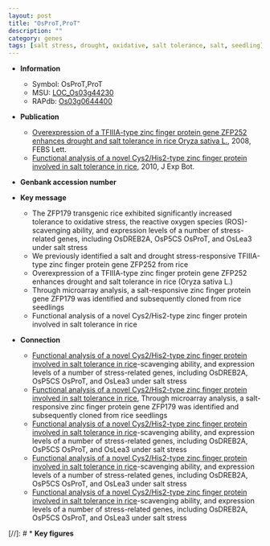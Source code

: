 ```yaml
---
layout: post
title: "OsProT,ProT"
description: ""
category: genes
tags: [salt stress, drought, oxidative, salt tolerance, salt, seedling]
---
```


* **Information**  
    + Symbol: OsProT,ProT  
    + MSU: [LOC_Os03g44230](http://rice.plantbiology.msu.edu/cgi-bin/ORF_infopage.cgi?orf=LOC_Os03g44230)  
    + RAPdb: [Os03g0644400](http://rapdb.dna.affrc.go.jp/viewer/gbrowse_details/irgsp1?name=Os03g0644400)  

* **Publication**  
    + [Overexpression of a TFIIIA-type zinc finger protein gene ZFP252 enhances drought and salt tolerance in rice Oryza sativa L.](http://www.ncbi.nlm.nih.gov/pubmed?term=Overexpression+of+a+TFIIIA-type+zinc+finger+protein+gene+ZFP252+enhances+drought+and+salt+tolerance+in+rice+Oryza+sativa+L.%5BTitle%5D), 2008, FEBS Lett.
    + [Functional analysis of a novel Cys2/His2-type zinc finger protein involved in salt tolerance in rice](http://www.ncbi.nlm.nih.gov/pubmed?term=Functional+analysis+of+a+novel+Cys2/His2-type+zinc+finger+protein+involved+in+salt+tolerance+in+rice%5BTitle%5D), 2010, J Exp Bot.

* **Genbank accession number**  

* **Key message**  
    + The ZFP179 transgenic rice exhibited significantly increased tolerance to oxidative stress, the reactive oxygen species (ROS)-scavenging ability, and expression levels of a number of stress-related genes, including OsDREB2A, OsP5CS OsProT, and OsLea3 under salt stress
    + We previously identified a salt and drought stress-responsive TFIIIA-type zinc finger protein gene ZFP252 from rice
    + Overexpression of a TFIIIA-type zinc finger protein gene ZFP252 enhances drought and salt tolerance in rice (Oryza sativa L.)
    + Through microarray analysis, a salt-responsive zinc finger protein gene ZFP179 was identified and subsequently cloned from rice seedlings
    + Functional analysis of a novel Cys2/His2-type zinc finger protein involved in salt tolerance in rice

* **Connection**  
    + [Functional analysis of a novel Cys2/His2-type zinc finger protein involved in salt tolerance in rice](ROS)-scavenging ability, and expression levels of a number of stress-related genes, including OsDREB2A, OsP5CS OsProT, and OsLea3 under salt stress
    + [Functional analysis of a novel Cys2/His2-type zinc finger protein involved in salt tolerance in rice](http://www.ncbi.nlm.nih.gov/pubmed?term=Functional+analysis+of+a+novel+Cys2/His2-type+zinc+finger+protein+involved+in+salt+tolerance+in+rice%5BTitle%5D), Through microarray analysis, a salt-responsive zinc finger protein gene ZFP179 was identified and subsequently cloned from rice seedlings
    + [Functional analysis of a novel Cys2/His2-type zinc finger protein involved in salt tolerance in rice](ROS)-scavenging ability, and expression levels of a number of stress-related genes, including OsDREB2A, OsP5CS OsProT, and OsLea3 under salt stress
    + [Functional analysis of a novel Cys2/His2-type zinc finger protein involved in salt tolerance in rice](ROS)-scavenging ability, and expression levels of a number of stress-related genes, including OsDREB2A, OsP5CS OsProT, and OsLea3 under salt stress
    + [Functional analysis of a novel Cys2/His2-type zinc finger protein involved in salt tolerance in rice](ROS)-scavenging ability, and expression levels of a number of stress-related genes, including OsDREB2A, OsP5CS OsProT, and OsLea3 under salt stress

[//]: # * **Key figures**  



